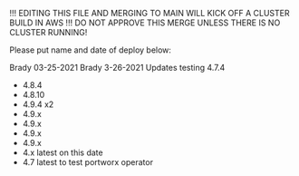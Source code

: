 !!! EDITING THIS FILE AND MERGING TO MAIN WILL KICK OFF A CLUSTER BUILD IN AWS !!! DO NOT APPROVE THIS MERGE UNLESS THERE IS NO CLUSTER RUNNING!

Please put name and date of deploy below:

Brady 03-25-2021 
Brady 3-26-2021
Updates testing 4.7.4 
* 4.8.4
* 4.8.10
* 4.9.4 x2
* 4.9.x
* 4.9.x
* 4.9.x
* 4.9.x
* 4.x latest on this date
* 4.7 latest to test portworx operator
